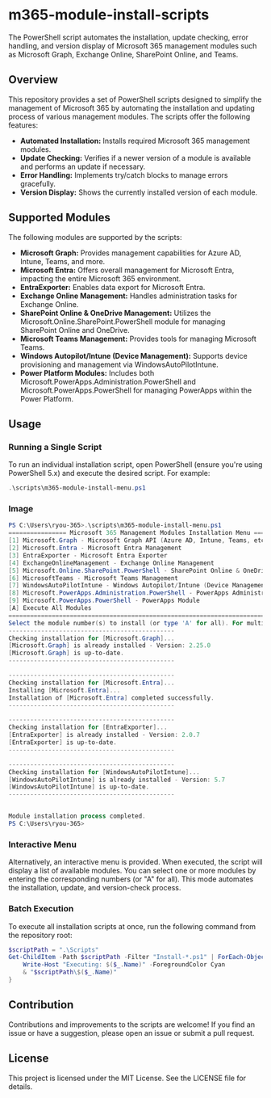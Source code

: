 # m365-module-install-scripts

The PowerShell script automates the installation, update checking, error handling, and version display of Microsoft 365 management modules such as Microsoft Graph, Exchange Online, SharePoint Online, and Teams.

## Overview

This repository provides a set of PowerShell scripts designed to simplify the management of Microsoft 365 by automating the installation and updating process of various management modules. The scripts offer the following features:

- **Automated Installation:** Installs required Microsoft 365 management modules.
- **Update Checking:** Verifies if a newer version of a module is available and performs an update if necessary.
- **Error Handling:** Implements try/catch blocks to manage errors gracefully.
- **Version Display:** Shows the currently installed version of each module.

## Supported Modules

The following modules are supported by the scripts:

- **Microsoft Graph:** Provides management capabilities for Azure AD, Intune, Teams, and more.
- **Microsoft Entra:** Offers overall management for Microsoft Entra, impacting the entire Microsoft 365 environment.
- **EntraExporter:** Enables data export for Microsoft Entra.
- **Exchange Online Management:** Handles administration tasks for Exchange Online.
- **SharePoint Online & OneDrive Management:** Utilizes the Microsoft.Online.SharePoint.PowerShell module for managing SharePoint Online and OneDrive.
- **Microsoft Teams Management:** Provides tools for managing Microsoft Teams.
- **Windows Autopilot/Intune (Device Management):** Supports device provisioning and management via WindowsAutoPilotIntune.
- **Power Platform Modules:** Includes both Microsoft.PowerApps.Administration.PowerShell and Microsoft.PowerApps.PowerShell for managing PowerApps within the Power Platform.

## Usage

### Running a Single Script
To run an individual installation script, open PowerShell (ensure you're using PowerShell 5.x) and execute the desired script. For example:

```powershell
.\scripts\m365-module-install-menu.ps1
```

### Image

```powershell
PS C:\Users\ryou-365>.\scripts\m365-module-install-menu.ps1
================ Microsoft 365 Management Modules Installation Menu ================
[1] Microsoft.Graph - Microsoft Graph API (Azure AD, Intune, Teams, etc.)
[2] Microsoft.Entra - Microsoft Entra Management
[3] EntraExporter - Microsoft Entra Exporter
[4] ExchangeOnlineManagement - Exchange Online Management
[5] Microsoft.Online.SharePoint.PowerShell - SharePoint Online & OneDrive Management
[6] MicrosoftTeams - Microsoft Teams Management
[7] WindowsAutoPilotIntune - Windows Autopilot/Intune (Device Management)
[8] Microsoft.PowerApps.Administration.PowerShell - PowerApps Administration
[9] Microsoft.PowerApps.PowerShell - PowerApps Module
[A] Execute All Modules
=======================================================================================
Select the module number(s) to install (or type 'A' for all). For multiple selections, separate by commas.: 1,2,3,7
----------------------------------------------
Checking installation for [Microsoft.Graph]...
[Microsoft.Graph] is already installed - Version: 2.25.0
[Microsoft.Graph] is up-to-date.
----------------------------------------------

----------------------------------------------
Checking installation for [Microsoft.Entra]...
Installing [Microsoft.Entra]...
Installation of [Microsoft.Entra] completed successfully.
----------------------------------------------

----------------------------------------------
Checking installation for [EntraExporter]...
[EntraExporter] is already installed - Version: 2.0.7
[EntraExporter] is up-to-date.
----------------------------------------------

----------------------------------------------
Checking installation for [WindowsAutoPilotIntune]...
[WindowsAutoPilotIntune] is already installed - Version: 5.7
[WindowsAutoPilotIntune] is up-to-date.
----------------------------------------------


Module installation process completed.
PS C:\Users\ryou-365>
```

### Interactive Menu
Alternatively, an interactive menu is provided. When executed, the script will display a list of available modules. You can select one or more modules by entering the corresponding numbers (or "A" for all). This mode automates the installation, update, and version-check process.

### Batch Execution
To execute all installation scripts at once, run the following command from the repository root:

```powershell
$scriptPath = ".\Scripts"
Get-ChildItem -Path $scriptPath -Filter "Install-*.ps1" | ForEach-Object { 
    Write-Host "Executing: $($_.Name)" -ForegroundColor Cyan
    & "$scriptPath\$($_.Name)"
}
```

## Contribution
Contributions and improvements to the scripts are welcome! If you find an issue or have a suggestion, please open an issue or submit a pull request.

## License
This project is licensed under the MIT License. See the LICENSE file for details.

